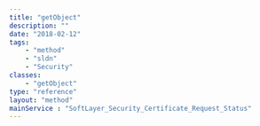 ```yaml
---
title: "getObject"
description: ""
date: "2018-02-12"
tags:
    - "method"
    - "sldn"
    - "Security"
classes:
    - "getObject"
type: "reference"
layout: "method"
mainService : "SoftLayer_Security_Certificate_Request_Status"
---
```

